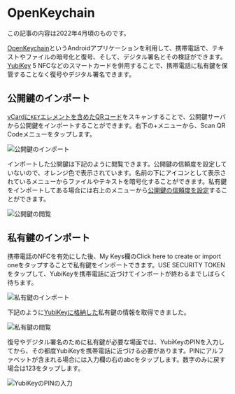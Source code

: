 # OpenKeychain
この記事の内容は2022年4月頃のものです。

[OpenKeychain](https://www.openkeychain.org/)というAndroidアプリケーションを利用して、携帯電話で、テキストやファイルの暗号化と復号、そして、デジタル署名とその検証ができます。[YubiKey](../device/yubiKey.md) 5 NFCなどのスマートカードを併用することで、携帯電話に私有鍵を保管することなく復号やデジタル署名できます。

## 公開鍵のインポート
[vCardに`KEY`エレメントを含めたQRコード](vCard.md)をスキャンすることで、公開鍵サーバから公開鍵をインポートすることができます。右下の+メニューから、Scan QR Codeメニューをタップします。

![公開鍵のインポート](/OpenKeychain-my-keys.png)

インポートした公開鍵は下記のように閲覧できます。公開鍵の信頼度を設定していないので、オレンジ色で表示されています。名前の下にアイコンとして表示されているメニューからファイルやテキストを暗号化することができます。私有鍵をインポートしてある場合には右上のメニューから[公開鍵の信頼度を設定](../OpenPGP/wot.md)することができます。

![公開鍵の閲覧](/OpenKeychain-pubkey.png)


## 私有鍵のインポート
携帯電話のNFCを有効にした後、My Keys欄のClick here to create or import oneをタップすることで私有鍵をインポートできます。USE SECURITY TOKENをタップして、YubiKeyを携帯電話に近づけてインポートが終わるまでしばらく待ちます。

![私有鍵のインポート](/OpenKeychain-my-seckeys.png)

下記のように[YubiKeyに格納した](../device/yubiKey.md)私有鍵の情報を取得できました。

![私有鍵の閲覧](/OpenKeychain-seckey.png)

復号やデジタル署名のために私有鍵が必要な場面では、YubiKeyのPINを入力してから、その都度YubiKeyを携帯電話に近づける必要があります。PINにアルファベットが含まれる場合には入力欄の右のabcをタップします。数字のみに戻す場合は123をタップします。

![YubiKeyのPINの入力](/OpenKeychain-pin.png)
